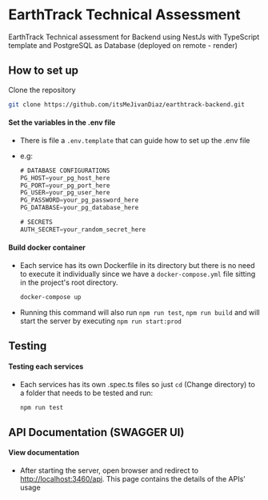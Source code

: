 # **EarthTrack Technical Assessment**

EarthTrack Technical assessment for Backend using NestJs with TypeScript template and PostgreSQL as Database (deployed on remote - render)

## How to set up

Clone the repository

  ```bash
  git clone https://github.com/itsMeJivanDiaz/earthtrack-backend.git
  ```

#### Set the variables in the .env file

 - There is file a `.env.template` that can guide how to set up the .env file

 - e.g:

    ```javascript
    # DATABASE CONFIGURATIONS
    PG_HOST=your_pg_host_here
    PG_PORT=your_pg_port_here
    PG_USER=your_pg_user_here
    PG_PASSWORD=your_pg_password_here
    PG_DATABASE=your_pg_database_here

    # SECRETS
    AUTH_SECRET=your_random_secret_here
    ```

#### Build docker container

- Each service has its own Dockerfile in its directory but there is no need to execute it individually since we have a `docker-compose.yml` file sitting in the project's root directory.

  ```bash 
  docker-compose up
  ```
- Running this command will also run `npm run test`, `npm run build` and will start the server by executing `npm run start:prod`


## Testing

#### Testing each services

- Each services has its own .spec.ts files so just `cd` (Change directory) to a folder that needs to be tested and run:

  ```bash
  npm run test
  ```

## API Documentation (SWAGGER UI)

#### View documentation

- After starting the server, open browser and redirect to <http://localhost:3460/api>. This page contains the details of the APIs' usage

